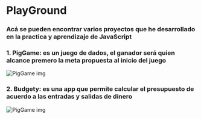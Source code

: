 # PlayGround
### Acá se pueden encontrar varios proyectos que he desarrollado en la practica y aprendizaje de JavaScript
### 1. PigGame: es un juego de dados, el ganador será quien alcance premero la meta propuesta al inicio del juego
![PigGame img](https://i.ibb.co/X8wQDSs/Captura-Pig-Game.png "piggame")
### 2. Budgety: es una app que permite calcular el presupuesto de acuerdo a las entradas y salidas de dinero
![PigGame img](https://i.ibb.co/CJyggFC/Captura-Budget.jpg "piggame")
